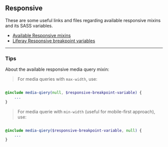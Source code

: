 ## Responsive

These are some useful links and files regarding available responsive mixins and its SASS variables.

* [Available Responsive mixins](available-mixins/responsive-cheat-sheet.scss)
* [Liferay Responsive breakpoint variables](https://github.com/liferay/com-liferay-frontend-css/blob/master/frontend-css-common/src/main/resources/META-INF/resources/liferay/_variables.scss)

---

### Tips

About the available responsive media query mixin:

> For media queries with `max-width`, use:

```sass

@include media-qiery(null, $responsive-breakpoint-variable) {
    ...
}
```

> For media querie with `min-width` (useful for mobile-first approach), use:

```sass

@include media-qiery($responsive-breakpoint-variable, null) {
    ...
}
```